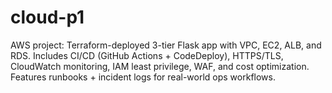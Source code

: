 # cloud-p1
AWS project: Terraform-deployed 3-tier Flask app with VPC, EC2, ALB, and RDS. Includes CI/CD (GitHub Actions + CodeDeploy), HTTPS/TLS, CloudWatch monitoring, IAM least privilege, WAF, and cost optimization. Features runbooks + incident logs for real-world ops workflows.
